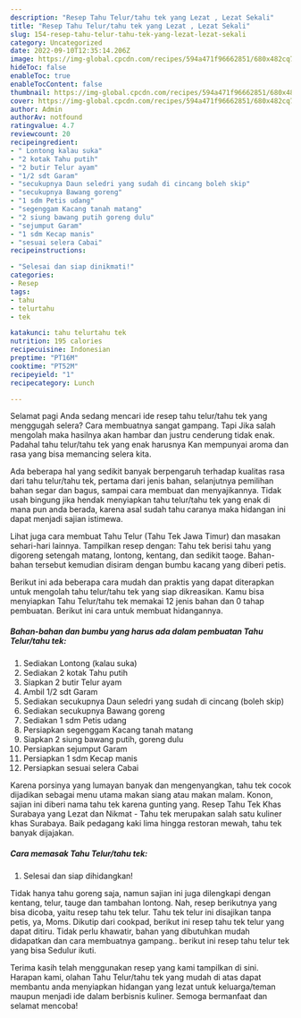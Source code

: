 ```yaml
---
description: "Resep Tahu Telur/tahu tek yang Lezat , Lezat Sekali"
title: "Resep Tahu Telur/tahu tek yang Lezat , Lezat Sekali"
slug: 154-resep-tahu-telur-tahu-tek-yang-lezat-lezat-sekali
category: Uncategorized
date: 2022-09-10T12:35:14.206Z
image: https://img-global.cpcdn.com/recipes/594a471f96662851/680x482cq70/tahu-telurtahu-tek-foto-resep-utama.jpg
hideToc: false
enableToc: true
enableTocContent: false
thumbnail: https://img-global.cpcdn.com/recipes/594a471f96662851/680x482cq70/tahu-telurtahu-tek-foto-resep-utama.jpg
cover: https://img-global.cpcdn.com/recipes/594a471f96662851/680x482cq70/tahu-telurtahu-tek-foto-resep-utama.jpg
author: Admin
authorAv: notfound
ratingvalue: 4.7
reviewcount: 20
recipeingredient:
- " Lontong kalau suka"
- "2 kotak Tahu putih"
- "2 butir Telur ayam"
- "1/2 sdt Garam"
- "secukupnya Daun seledri yang sudah di cincang boleh skip"
- "secukupnya Bawang goreng"
- "1 sdm Petis udang"
- "segenggam Kacang tanah matang"
- "2 siung bawang putih goreng dulu"
- "sejumput Garam"
- "1 sdm Kecap manis"
- "sesuai selera Cabai"
recipeinstructions:

- "Selesai dan siap dinikmati!"
categories:
- Resep
tags:
- tahu
- telurtahu
- tek

katakunci: tahu telurtahu tek 
nutrition: 195 calories
recipecuisine: Indonesian
preptime: "PT16M"
cooktime: "PT52M"
recipeyield: "1"
recipecategory: Lunch

---
```



Selamat pagi Anda sedang mencari ide resep tahu telur/tahu tek yang menggugah selera? Cara membuatnya sangat gampang. Tapi Jika salah mengolah maka hasilnya akan hambar dan justru cenderung tidak enak. Padahal tahu telur/tahu tek yang enak harusnya Kan mempunyai aroma dan rasa yang bisa memancing selera kita.


Ada beberapa hal yang sedikit banyak berpengaruh terhadap kualitas rasa dari tahu telur/tahu tek, pertama dari jenis bahan, selanjutnya pemilihan bahan segar dan bagus, sampai cara membuat dan menyajikannya. Tidak usah bingung jika hendak menyiapkan tahu telur/tahu tek yang enak di mana pun anda berada, karena asal sudah tahu caranya maka hidangan ini dapat menjadi sajian istimewa.

Lihat juga cara membuat Tahu Telur (Tahu Tek Jawa Timur) dan masakan sehari-hari lainnya. Tampilkan resep dengan: Tahu tek berisi tahu yang digoreng setengah matang, lontong, kentang, dan sedikit taoge. Bahan-bahan tersebut kemudian disiram dengan bumbu kacang yang diberi petis.


Berikut ini ada beberapa cara mudah dan praktis yang dapat diterapkan untuk mengolah tahu telur/tahu tek yang siap dikreasikan. Kamu bisa menyiapkan Tahu Telur/tahu tek memakai 12 jenis bahan dan 0 tahap pembuatan. Berikut ini cara untuk membuat hidangannya.

<!--inarticleads1-->

##### Bahan-bahan dan bumbu yang harus ada dalam pembuatan Tahu Telur/tahu tek:

1. Sediakan  Lontong (kalau suka)
1. Sediakan 2 kotak Tahu putih
1. Siapkan 2 butir Telur ayam
1. Ambil 1/2 sdt Garam
1. Sediakan secukupnya Daun seledri yang sudah di cincang (boleh skip)
1. Sediakan secukupnya Bawang goreng
1. Sediakan 1 sdm Petis udang
1. Persiapkan segenggam Kacang tanah matang
1. Siapkan 2 siung bawang putih, goreng dulu
1. Persiapkan sejumput Garam
1. Persiapkan 1 sdm Kecap manis
1. Persiapkan sesuai selera Cabai


Karena porsinya yang lumayan banyak dan mengenyangkan, tahu tek cocok dijadikan sebagai menu utama makan siang atau makan malam. Konon, sajian ini diberi nama tahu tek karena gunting yang. Resep Tahu Tek Khas Surabaya yang Lezat dan Nikmat - Tahu tek merupakan salah satu kuliner khas Surabaya. Baik pedagang kaki lima hingga restoran mewah, tahu tek banyak dijajakan. 

<!--inarticleads2-->

##### Cara memasak Tahu Telur/tahu tek:


1. Selesai dan siap dihidangkan!

Tidak hanya tahu goreng saja, namun sajian ini juga dilengkapi dengan kentang, telur, tauge dan tambahan lontong. Nah, resep berikutnya yang bisa dicoba, yaitu resep tahu tek telur. Tahu tek telur ini disajikan tanpa petis, ya, Moms. Dikutip dari cookpad, berikut ini resep tahu tek telur yang dapat ditiru. Tidak perlu khawatir, bahan yang dibutuhkan mudah didapatkan dan cara membuatnya gampang.. berikut ini resep tahu telur tek yang bisa Sedulur ikuti. 

Terima kasih telah menggunakan resep yang kami tampilkan di sini. Harapan kami, olahan Tahu Telur/tahu tek yang mudah di atas dapat membantu anda menyiapkan hidangan yang lezat untuk keluarga/teman maupun menjadi ide dalam berbisnis kuliner. Semoga bermanfaat dan selamat mencoba!
